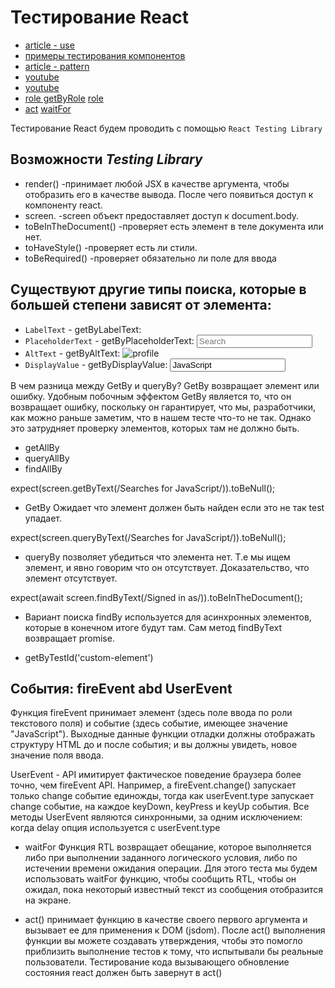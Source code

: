 # Тестирование React
- [article - use](https://www.robinwieruch.de/react-testing-library/)
- [примеры тестирования компонентов](https://www.robinwieruch.de/react-testing-library/](https://github.com/nareshbhatia/react-testing-techniques/tree/main/docs))
- [article - pattern](https://frontend-stuff.com/blog/common-mistakes-with-react-testing-library/)
- [youtube](https://www.youtube.com/watch?v=T2sv8jXoP4s&list=PLC3y8-rFHvwirqe1KHFCHJ0RqNuN61SJd&index=1)
- [youtube](https://www.youtube.com/watch?v=7dTTFW7yACQ&list=PL4cUxeGkcC9gm4_-5UsNmLqMosM-dzuvQ&index=1)
- [role getByRole](https://www.w3.org/TR/html-aria/#toc) [role](https://developer.mozilla.org/en-US/docs/Web/Accessibility/ARIA/Roles/textbox_role)
- [act](https://davidwcai.medium.com/react-testing-library-and-the-not-wrapped-in-act-errors-491a5629193b) [waitFor](https://testing-library.com/docs/guide-disappearance/)

Тестирование React будем проводить с помощью `React Testing Library`

## Возможности _**Testing Library**_

- render() -принимает любой JSX в качестве аргумента, чтобы отобразить его в качестве вывода. После чего появиться доступ к компоненту react.
- screen. -screen объект предоставляет доступ к document.body.
- toBeInTheDocument() -проверяет есть элемент в теле документа или нет.
- toHaveStyle() -проверяет есть ли стили.
- toBeRequired() -проверяет обязательно ли поле для ввода


## Существуют другие типы поиска, которые в большей степени зависят от элемента:
- `LabelText` - getByLabelText: <label for="search" />
- `PlaceholderText` - getByPlaceholderText: <input placeholder="Search" />
- `AltText` - getByAltText: <img alt="profile" />
- `DisplayValue` - getByDisplayValue: <input value="JavaScript" />

В чем разница между GetBy и queryBy?
GetBy возвращает элемент или ошибку. Удобным побочным эффектом GetBy является то, что он возвращает ошибку,
поскольку он гарантирует, что мы, разработчики, как можно раньше заметим, что в нашем тесте что-то не так.
Однако это затрудняет проверку элементов, которых там не должно быть.


* getAllBy
* queryAllBy
* findAllBy

expect(screen.getByText(/Searches for JavaScript/)).toBeNull();
- GetBy Ожидает что элемент должен быть найден если это не так test упадает.

expect(screen.queryByText(/Searches for JavaScript/)).toBeNull();
- queryBy позволяет убедиться что элемента нет. Т.е мы ищем элемент, и явно говорим что он отсутствует. Доказательство, что элемент отсутствует.
  
expect(await screen.findByText(/Signed in as/)).toBeInTheDocument();
- Вариант поиска findBy используется для асинхронных элементов, которые в конечном итоге будут там. Сам метод findByText возвращает promise.

- getByTestId('custom-element') <div data-testid="custom-element" />

## События: fireEvent abd UserEvent 

Функция fireEvent принимает элемент (здесь поле ввода по роли текстового поля) и событие (здесь событие, имеющее значение "JavaScript").
Выходные данные функции отладки должны отображать структуру HTML до и после события; и вы должны увидеть, новое значение поля ввода.

UserEvent - API имитирует фактическое поведение браузера более точно, чем fireEvent API.
Например, a fireEvent.change() запускает только change событие единожды, тогда как userEvent.type запускает change событие, на каждое keyDown,
keyPress и keyUp события.
Все методы UserEvent являются синхронными, за одним исключением: когда delay опция используется с userEvent.type


- waitFor Функция RTL возвращает обещание, которое выполняется либо при выполнении заданного логического условия, либо по истечении времени ожидания операции. Для этого теста мы будем использовать waitFor функцию, чтобы сообщить RTL, чтобы он ожидал, пока некоторый известный текст из сообщения отобразится на экране.

- act() принимает функцию в качестве своего первого аргумента и вызывает ее для применения к DOM (jsdom). После act() выполнения
функции вы можете создавать утверждения, чтобы это помогло приблизить выполнение тестов к тому, что испытывали бы реальные пользователи.
Тестирование кода вызывающего обновление состояния react должен быть завернут в act() 
